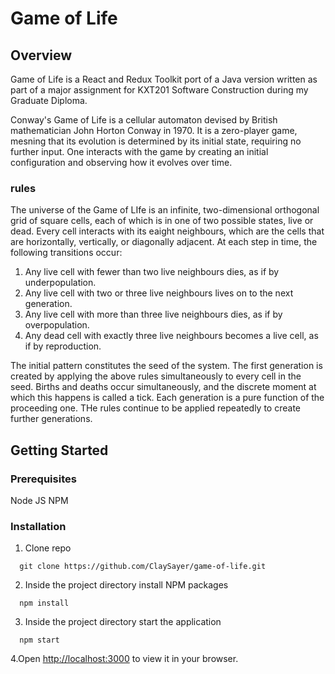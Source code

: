 # Game of Life

## Overview

Game of Life is a React and Redux Toolkit port of a Java version written as part of a major assignment for KXT201 Software Construction during my Graduate Diploma.

Conway's Game of Life is a cellular automaton devised by British mathematician John Horton Conway in 1970. It is a zero-player game, mesning that its evolution is determined by its initial state, requiring no further input. One interacts with the game by creating an initial configuration and observing how it evolves over time.

### rules

The universe of the Game of LIfe is an infinite, two-dimensional orthogonal grid of square cells, each of which is in one of two possible states, live or dead. Every cell interacts with its eaight neighbours, which are the cells that are horizontally, vertically, or diagonally adjacent. At each step in time, the following transitions occur:

1. Any live cell with fewer than two live neighbours dies, as if by underpopulation.
2. Any live cell with two or three live neighbours lives on to the next generation.
3. Any live cell with more than three live neighbours dies, as if by overpopulation.
4. Any dead cell with exactly three live neighbours becomes a live cell, as if by reproduction.

The initial pattern constitutes the seed of the system. The first generation is created by applying the above rules simultaneously to every cell in the seed. Births and deaths occur simultaneously, and the discrete moment at which this happens is called a tick. Each generation is a pure function of the proceeding one. THe rules continue to be applied repeatedly to create further generations.

## Getting Started

### Prerequisites

Node JS
NPM

### Installation

1. Clone repo

```
  git clone https://github.com/ClaySayer/game-of-life.git
```

2. Inside the project directory install NPM packages

```
  npm install
```

3. Inside the project directory start the application

```
  npm start
```

4.Open [http://localhost:3000](http://localhost:3000) to view it in your browser.
